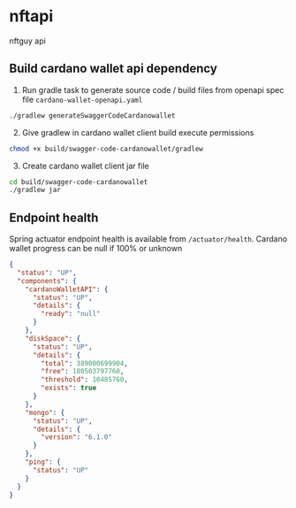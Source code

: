 # nftapi
nftguy api

## Build cardano wallet api dependency
1. Run gradle task to generate source code / build files from openapi spec file ```cardano-wallet-openapi.yaml```
```bash
./gradlew generateSwaggerCodeCardanowallet
```
2. Give gradlew in cardano wallet client build execute permissions
```bash
chmod +x build/swagger-code-cardanowallet/gradlew
```
3. Create cardano wallet client jar file
```bash
cd build/swagger-code-cardanowallet
./gradlew jar
```

## Endpoint health
Spring actuator endpoint health is available from ```/actuator/health```.
Cardano wallet progress can be null if 100% or unknown

```json
{
  "status": "UP",
  "components": {
    "cardanoWalletAPI": {
      "status": "UP",
      "details": {
        "ready": "null"
      }
    },
    "diskSpace": {
      "status": "UP",
      "details": {
        "total": 389000699904,
        "free": 180503797760,
        "threshold": 10485760,
        "exists": true
      }
    },
    "mongo": {
      "status": "UP",
      "details": {
        "version": "6.1.0"
      }
    },
    "ping": {
      "status": "UP"
    }
  }
}
```